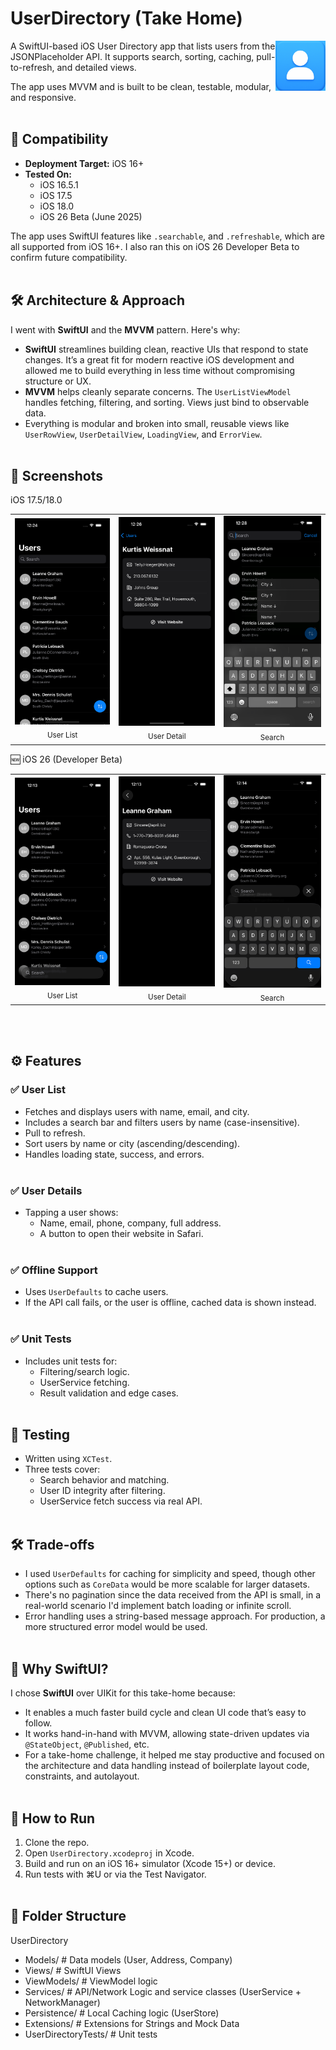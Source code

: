 
# UserDirectory (Take Home)

<img src="/UserDirectory/Assets.xcassets/AppIcon.appiconset/1024X1024UserDirectory11.png" width="80" alt="App Icon" align="right">


A SwiftUI-based iOS User Directory app that lists users from the JSONPlaceholder API. It supports search, sorting, caching, pull-to-refresh, and detailed views. 

The app uses MVVM and is built to be clean, testable, modular, and responsive.
<br><br>
## 📱 Compatibility

- **Deployment Target:** iOS 16+
- **Tested On:**
  - iOS 16.5.1
  - iOS 17.5
  - iOS 18.0
  - iOS 26 Beta (June 2025)

The app uses SwiftUI features like `.searchable`, and `.refreshable`, which are all supported from iOS 16+. I also ran this on iOS 26 Developer Beta to confirm future compatibility.
<br><br>

## 🛠️ Architecture & Approach

I went with **SwiftUI** and the **MVVM** pattern. Here's why:

- **SwiftUI** streamlines building clean, reactive UIs that respond to state changes. It’s a great fit for modern reactive iOS development and allowed me to build everything in less time without compromising structure or UX.
- **MVVM** helps cleanly separate concerns. The `UserListViewModel` handles fetching, filtering, and sorting. Views just bind to observable data.
- Everything is modular and broken into small, reusable views like `UserRowView`, `UserDetailView`, `LoadingView`, and `ErrorView`.
<br><br>

## 📸 Screenshots

iOS 17.5/18.0
<table>
  <tr>
    <td align="center">
      <img src="Screenshots/UserDirectory_SC1_Dark.png" width="200"/>
      <br><sub>User List</sub>
    </td>
    <td align="center">
      <img src="Screenshots/UserDirectory_Details_Dark.png" width="200"/>
      <br><sub>User Detail</sub>
    </td>
    <td align="center">
      <img src="Screenshots/UserDirectory_Search.png"  width="200"/>
      <br><sub>Search</sub>
    </td>
  </tr>
</table>

 🆕 iOS 26 (Developer Beta)

<table>
  <tr>
    <td align="center">
      <img src="Screenshots/iOS26_Screenshots/UserDirectory_SC1_iOS_26.png" width="200"/>
      <br><sub>User List</sub>
    </td>
    <td align="center">
      <img src="Screenshots/iOS26_Screenshots/UserDirectory_Details_iOS_26.png" width="200"/>
      <br><sub>User Detail</sub>
    </td>
    <td align="center">
      <img src="Screenshots/iOS26_Screenshots/UserDirectory_SC2_iOS_26.png"width="200"/>
      <br><sub>Search</sub>
    </td>
  </tr>
</table>

<br><br>

## ⚙️ Features

### ✅ User List
- Fetches and displays users with name, email, and city.
- Includes a search bar and filters users by name (case-insensitive).
- Pull to refresh.
- Sort users by name or city (ascending/descending).
- Handles loading state, success, and errors.
<br><br>

### ✅ User Details
- Tapping a user shows:
  - Name, email, phone, company, full address.
  - A button to open their website in Safari.
<br><br>

### ✅ Offline Support
- Uses `UserDefaults` to cache users.
- If the API call fails, or the user is offline, cached data is shown instead.
<br><br>

### ✅ Unit Tests
- Includes unit tests for:
  - Filtering/search logic.
  - UserService fetching.
  - Result validation and edge cases.
<br><br>

## 🧪 Testing

- Written using `XCTest`.
- Three tests cover:
  - Search behavior and matching.
  - User ID integrity after filtering.
  - UserService fetch success via real API.
<br><br>

## 🛠️ Trade-offs

- I used `UserDefaults` for caching for simplicity and speed, though other options such as `CoreData` would be more scalable for larger datasets.
- There's no pagination since the data received from the API is small, in a real-world scenario I'd implement batch loading or infinite scroll.
- Error handling uses a string-based message approach. For production, a more structured error model would be used.
<br><br>

## 📱 Why SwiftUI?

I chose **SwiftUI** over UIKit for this take-home because:

- It enables a much faster build cycle and clean UI code that’s easy to follow.
- It works hand-in-hand with MVVM, allowing state-driven updates via `@StateObject`, `@Published`, etc.
- For a take-home challenge, it helped me stay productive and focused on the architecture and data handling instead of boilerplate layout code, constraints, and autolayout.
<br><br>

## 🚀 How to Run

1. Clone the repo.
2. Open `UserDirectory.xcodeproj` in Xcode.
3. Build and run on an iOS 16+ simulator (Xcode 15+) or device.
4. Run tests with ⌘U or via the Test Navigator.
<br><br>

## 📂 Folder Structure
UserDirectory
- Models/ # Data models (User, Address, Company)
- Views/ # SwiftUI Views
- ViewModels/ # ViewModel logic
- Services/ # API/Network Logic and service classes (UserService + NetworkManager)
- Persistence/ # Local Caching logic (UserStore)
- Extensions/ # Extensions for Strings and Mock Data
- UserDirectoryTests/ # Unit tests


